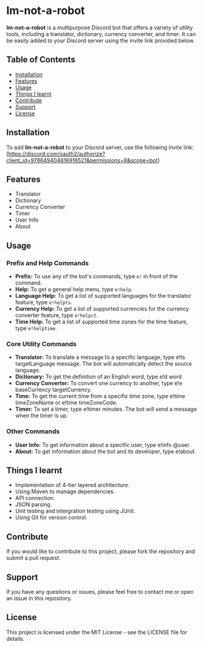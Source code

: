 # Im-not-a-robot

**Im-not-a-robot** is a multipurpose Discord bot that offers a variety of utility tools, including a translator, dictionary, currency converter, and timer. It can be easily added to your Discord server using the invite link provided below.

## Table of Contents
- [Installation](#installation)
- [Features](#features)
- [Usage](#usage)
- [Things I learnt](#things-i-learnt)
- [Contribute](#contribute)
- [Support](#support)
- [License](#license)

## Installation

To add **Im-not-a-robot** to your Discord server, use the following invite link:
[https://discord.com/oauth2/authorize?client_id=978649404816916521&permissions=8&scope=bot]

## Features

- Translator
- Dictionary
- Currency Converter
- Timer
- User Info
- About

## Usage

### Prefix and Help Commands
- **Prefix:** To use any of the bot's commands, type `e!` in front of the command.
- **Help:** To get a general help menu, type `e!help`.
- **Language Help:** To get a list of supported languages for the translator feature, type `e!helpts`.
- **Currency Help:** To get a list of supported currencies for the currency converter feature, type `e!helpct`.
- **Time Help:** To get a list of supported time zones for the time feature, type `e!helptime`.

### Core Utility Commands
- **Translator:** To translate a message to a specific language, type e!ts targetLanguage message. The bot will automatically detect the source language.
- **Dictionary:** To get the definition of an English word, type e!d word.
- **Currency Converter:** To convert one currency to another, type e!e baseCurrency targetCurrency.
- **Time:** To get the current time from a specific time zone, type e!time timeZoneName or e!time timeZoneCode.
- **Timer:** To set a timer, type e!timer minutes. The bot will send a message when the timer is up.

### Other Commands
- **User Info:** To get information about a specific user, type e!info @user.
- **About:** To get information about the bot and its developer, type e!about.

## Things I learnt
- Implementation of 4-tier layered architecture.
- Using Maven to manage dependencies.
- API connection.
- JSON parsing.
- Unit testing and intergration testing using JUnit.
- Using Git for version control.

## Contribute
If you would like to contribute to this project, please fork the repository and submit a pull request.

## Support
If you have any questions or issues, please feel free to contact me or open an issue in this repository.

## License
This project is licensed under the MIT License - see the LICENSE file for details.
